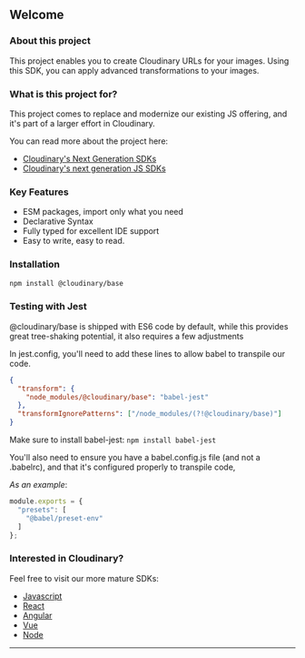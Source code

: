 ## Welcome

### About this project
This project enables you to create Cloudinary URLs for your images.
Using this SDK, you can apply advanced transformations to your images.


### What is this project for?
This project comes to replace and modernize our existing JS offering, and it's part of a larger effort in Cloudinary. 

You can read more about the project here:
- <a href="https://cloudinary.com/blog/cloudinary_s_next_generation_developers_sdks">Cloudinary's Next Generation SDKs</a>
- <a href="https://cloudinary.com/blog/get_ready_for_cloudinary_s_next_generation_javascript_sdks">Cloudinary's next generation JS SDKs</a>




### Key Features
- ESM packages, import only what you need
- Declarative Syntax 
- Fully typed for excellent IDE support
- Easy to write, easy to read.

### Installation
```bash
npm install @cloudinary/base 
```

### Testing with Jest

@cloudinary/base is shipped with ES6 code by default, while this provides great tree-shaking potential,
it also requires a few adjustments

In jest.config, you'll need to add these lines to allow babel to transpile our code.
```json
{
  "transform": {
    "node_modules/@cloudinary/base": "babel-jest"
  },
  "transformIgnorePatterns": ["/node_modules/(?!@cloudinary/base)"]
}
```
Make sure to install babel-jest:
`npm install babel-jest` 

You'll also need to ensure you have a babel.config.js file (and not a .babelrc), and that
it's configured properly to transpile code,
   
*As an example*:
```js
module.exports = {
  "presets": [
    "@babel/preset-env"
  ]
};
```



### Interested in Cloudinary?

Feel free to visit our more mature SDKs:

- <a href="https://github.com/cloudinary/cloudinary_js"> Javascript</a>
- <a href="https://github.com/cloudinary/cloudinary-react"> React</a>
- <a href="https://github.com/cloudinary/cloudinary_angular"> Angular</a>
- <a href="https://github.com/cloudinary/cloudinary-vue"> Vue</a>  
- <a href="https://github.com/cloudinary/cloudinary_npm"> Node</a>
----

